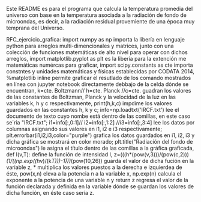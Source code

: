 Este README es para el programa que calcula la temperatura promedia del universo con base en la temperatura asociada a la radiación de fondo de microondas, es decir, a la radiación residual provemiente de una época muy temprana del Universo.

RFC_ejercicio_grafica: import numpy as np importa la libería en lenguaje python para arreglos multi-dimencionales y matrices, junto con una colección de funciones matemáticas de alto nivel para operar con dichos arreglos, import matplotlib.pyplot as plt es la libería para la extención me matemáticas numércas para graficar, import scipy.constants as cte importa constntes y unidades matemáticas y físicas establecidas por CODATA 2014, %matplotlib inline permite graficar el resutlado de los comando mostrados en línea con jupyter notebook directamente debbajo de la celda dónde se encuentran, k=cte. Boltzmann// h=cte. Planck //c=cte. guadran los valores de las constantes de Boltzman, Planck y la velocidad de la luz en las variables k, h y c respectivamente, print(h,k,c) impdime los valores guardados en las constantes h, k y c; info=np.loadtxt('IRCF.txt') lee el documento de texto cuyo nombe está dentro de las comillas, en este caso se´ria "IRCF.txt"; i1=info[:,0:1]// i2=info[:,1:2] //i3=info[:,3:4] lee los datos por columnas asignando sus valores en i1, i2 e i3 respectivamente; plt.errorbar(i1,i2,i3,color="purple") grafica los datos guardados en i1, i2, i3 y dicha gráfica se mostrará en color morado; plt.title("Radiación del fondo de microondas") le asigna el título dentro de las comillas a la gráfica graficada, def I(v,T): define la función de intensidad I,  z=(((h*(pow(v,3)))/(pow(c,2)))*(1/((np.exp((h*v)/(k*T)))-1)))*(pow(10,26)) guarda el valor de dicha fución en la variable z, * multiplica los valores puestos a la derecha e izquierdea de éste, pow(x,n) eleva a la potencia n a la variable x, np.exp(n) calcula el exponente a la potencia de una variable n y return z regresa el valor de la función declarada y definida en la variable dónde se guardan los valores de dicha función, en éste caso sería z. 
